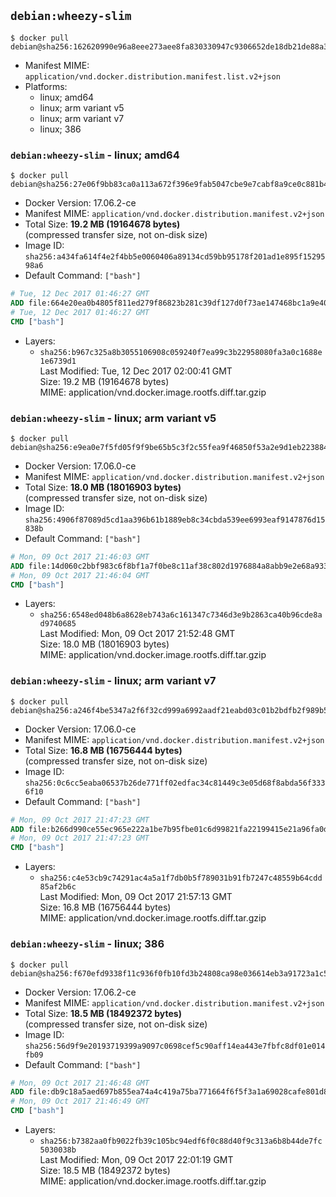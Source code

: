## `debian:wheezy-slim`

```console
$ docker pull debian@sha256:162620990e96a8eee273aee8fa830330947c9306652de18db21de88a3bbd7c50
```

-	Manifest MIME: `application/vnd.docker.distribution.manifest.list.v2+json`
-	Platforms:
	-	linux; amd64
	-	linux; arm variant v5
	-	linux; arm variant v7
	-	linux; 386

### `debian:wheezy-slim` - linux; amd64

```console
$ docker pull debian@sha256:27e06f9bb83ca0a113a672f396e9fab5047cbe9e7cabf8a9ce0c881b40ec2fe7
```

-	Docker Version: 17.06.2-ce
-	Manifest MIME: `application/vnd.docker.distribution.manifest.v2+json`
-	Total Size: **19.2 MB (19164678 bytes)**  
	(compressed transfer size, not on-disk size)
-	Image ID: `sha256:a434fa614f4e2f4bb5e0060406a89134cd59bb95178f201ad1e895f1529598a6`
-	Default Command: `["bash"]`

```dockerfile
# Tue, 12 Dec 2017 01:46:27 GMT
ADD file:664e20ea0b4805f811ed279f86823b281c39df127d0f73ae147468bc1a9e4020 in / 
# Tue, 12 Dec 2017 01:46:27 GMT
CMD ["bash"]
```

-	Layers:
	-	`sha256:b967c325a8b3055106908c059240f7ea99c3b22958080fa3a0c1688e1e6739d1`  
		Last Modified: Tue, 12 Dec 2017 02:00:41 GMT  
		Size: 19.2 MB (19164678 bytes)  
		MIME: application/vnd.docker.image.rootfs.diff.tar.gzip

### `debian:wheezy-slim` - linux; arm variant v5

```console
$ docker pull debian@sha256:e9ea0e7f5fd05f9f9be65b5c3f2c55fea9f46850f53a2e9d1eb223884e9f7716
```

-	Docker Version: 17.06.0-ce
-	Manifest MIME: `application/vnd.docker.distribution.manifest.v2+json`
-	Total Size: **18.0 MB (18016903 bytes)**  
	(compressed transfer size, not on-disk size)
-	Image ID: `sha256:4906f87089d5cd1aa396b61b1889eb8c34cbda539ee6993eaf9147876d15838b`
-	Default Command: `["bash"]`

```dockerfile
# Mon, 09 Oct 2017 21:46:03 GMT
ADD file:14d060c2bbf983c6f8bf1a7f0be8c11af38c802d1976884a8abb9e2e68a933ef in / 
# Mon, 09 Oct 2017 21:46:04 GMT
CMD ["bash"]
```

-	Layers:
	-	`sha256:6548ed048b6a8628eb743a6c161347c7346d3e9b2863ca40b96cde8ad9740685`  
		Last Modified: Mon, 09 Oct 2017 21:52:48 GMT  
		Size: 18.0 MB (18016903 bytes)  
		MIME: application/vnd.docker.image.rootfs.diff.tar.gzip

### `debian:wheezy-slim` - linux; arm variant v7

```console
$ docker pull debian@sha256:a246f4be5347a2f6f32cd999a6992aadf21eabd03c01b2bdfb2f989b524fba6c
```

-	Docker Version: 17.06.0-ce
-	Manifest MIME: `application/vnd.docker.distribution.manifest.v2+json`
-	Total Size: **16.8 MB (16756444 bytes)**  
	(compressed transfer size, not on-disk size)
-	Image ID: `sha256:0c6cc5eaba06537b26de771ff02edfac34c81449c3e05d68f8abda56f3336f10`
-	Default Command: `["bash"]`

```dockerfile
# Mon, 09 Oct 2017 21:47:23 GMT
ADD file:b266d990ce55ec965e222a1be7b95fbe01c6d99821fa22199415e21a96fa0d01 in / 
# Mon, 09 Oct 2017 21:47:23 GMT
CMD ["bash"]
```

-	Layers:
	-	`sha256:c4e53cb9c74291ac4a5a1f7db0b5f789031b91fb7247c48559b64cdd85af2b6c`  
		Last Modified: Mon, 09 Oct 2017 21:57:13 GMT  
		Size: 16.8 MB (16756444 bytes)  
		MIME: application/vnd.docker.image.rootfs.diff.tar.gzip

### `debian:wheezy-slim` - linux; 386

```console
$ docker pull debian@sha256:f670efd9338f11c936f0fb10fd3b24808ca98e036614eb3a91723a1c5415b935
```

-	Docker Version: 17.06.2-ce
-	Manifest MIME: `application/vnd.docker.distribution.manifest.v2+json`
-	Total Size: **18.5 MB (18492372 bytes)**  
	(compressed transfer size, not on-disk size)
-	Image ID: `sha256:56d9f9e20193719399a9097c0698cef5c90aff14ea443e7fbfc8df01e014fb09`
-	Default Command: `["bash"]`

```dockerfile
# Mon, 09 Oct 2017 21:46:48 GMT
ADD file:db9c18a5aed697b855ea74a4c419a75ba771664f6f5f3a1a69028cafe801d824 in / 
# Mon, 09 Oct 2017 21:46:49 GMT
CMD ["bash"]
```

-	Layers:
	-	`sha256:b7382aa0fb9022fb39c105bc94edf6f0c88d40f9c313a6b8b44de7fc5030038b`  
		Last Modified: Mon, 09 Oct 2017 22:01:19 GMT  
		Size: 18.5 MB (18492372 bytes)  
		MIME: application/vnd.docker.image.rootfs.diff.tar.gzip
